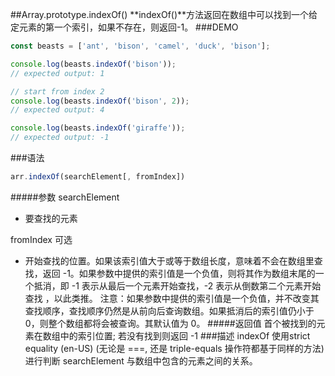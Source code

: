##Array.prototype.indexOf()
**indexOf()**方法返回在数组中可以找到一个给定元素的第一个索引，如果不存在，则返回-1。
###DEMO
```javascript
const beasts = ['ant', 'bison', 'camel', 'duck', 'bison'];

console.log(beasts.indexOf('bison'));
// expected output: 1

// start from index 2
console.log(beasts.indexOf('bison', 2));
// expected output: 4

console.log(beasts.indexOf('giraffe'));
// expected output: -1
```
###语法
```javascript
arr.indexOf(searchElement[, fromIndex])
```
#####参数
searchElement
- 要查找的元素

fromIndex 可选
- 开始查找的位置。如果该索引值大于或等于数组长度，意味着不会在数组里查找，返回 -1。如果参数中提供的索引值是一个负值，则将其作为数组末尾的一个抵消，即 -1 表示从最后一个元素开始查找，-2 表示从倒数第二个元素开始查找 ，以此类推。 注意：如果参数中提供的索引值是一个负值，并不改变其查找顺序，查找顺序仍然是从前向后查询数组。如果抵消后的索引值仍小于 0，则整个数组都将会被查询。其默认值为 0。
#####返回值
首个被找到的元素在数组中的索引位置; 若没有找到则返回 -1
###描述
indexOf 使用strict equality (en-US) (无论是 ===, 还是 triple-equals 操作符都基于同样的方法) 进行判断 searchElement 与数组中包含的元素之间的关系。